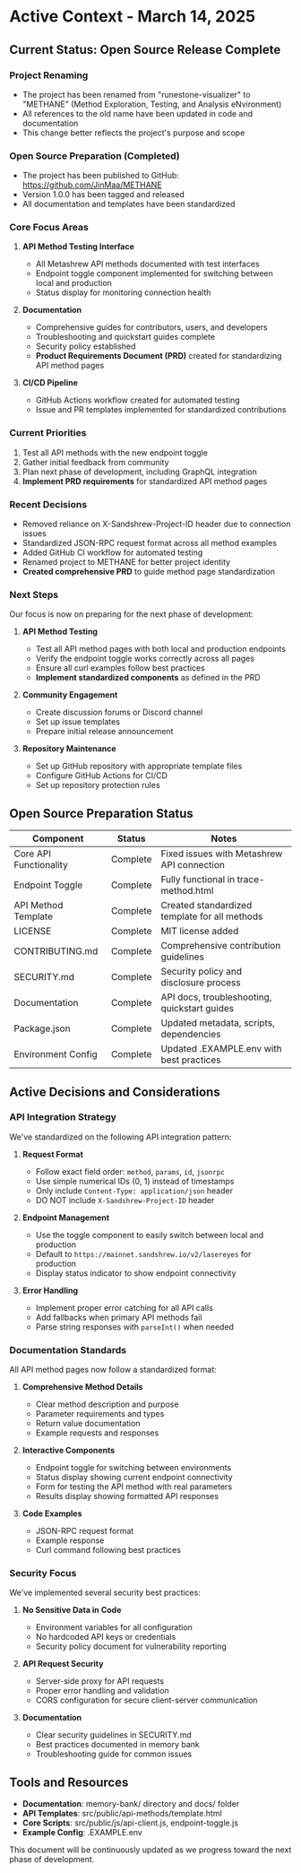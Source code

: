 # Active Context - March 14, 2025

## Current Status: Open Source Release Complete

### Project Renaming
- The project has been renamed from "runestone-visualizer" to "METHANE" (Method Exploration, Testing, and Analysis eNvironment)
- All references to the old name have been updated in code and documentation
- This change better reflects the project's purpose and scope

### Open Source Preparation (Completed)
- The project has been published to GitHub: https://github.com/JinMaa/METHANE
- Version 1.0.0 has been tagged and released
- All documentation and templates have been standardized

### Core Focus Areas
1. **API Method Testing Interface**
   - All Metashrew API methods documented with test interfaces
   - Endpoint toggle component implemented for switching between local and production
   - Status display for monitoring connection health

2. **Documentation**
   - Comprehensive guides for contributors, users, and developers
   - Troubleshooting and quickstart guides complete
   - Security policy established
   - **Product Requirements Document (PRD)** created for standardizing API method pages

3. **CI/CD Pipeline**
   - GitHub Actions workflow created for automated testing
   - Issue and PR templates implemented for standardized contributions

### Current Priorities
1. Test all API methods with the new endpoint toggle
2. Gather initial feedback from community
3. Plan next phase of development, including GraphQL integration
4. **Implement PRD requirements** for standardized API method pages

### Recent Decisions
- Removed reliance on X-Sandshrew-Project-ID header due to connection issues
- Standardized JSON-RPC request format across all method examples
- Added GitHub CI workflow for automated testing
- Renamed project to METHANE for better project identity
- **Created comprehensive PRD** to guide method page standardization

### Next Steps
Our focus is now on preparing for the next phase of development:

1. **API Method Testing**
   - Test all API method pages with both local and production endpoints
   - Verify the endpoint toggle works correctly across all pages
   - Ensure all curl examples follow best practices
   - **Implement standardized components** as defined in the PRD

2. **Community Engagement**
   - Create discussion forums or Discord channel
   - Set up issue templates
   - Prepare initial release announcement

3. **Repository Maintenance**
   - Set up GitHub repository with appropriate template files
   - Configure GitHub Actions for CI/CD
   - Set up repository protection rules

## Open Source Preparation Status

| Component | Status | Notes |
|-----------|--------|-------|
| Core API Functionality | Complete | Fixed issues with Metashrew API connection |
| Endpoint Toggle | Complete | Fully functional in trace-method.html |
| API Method Template | Complete | Created standardized template for all methods |
| LICENSE | Complete | MIT license added |
| CONTRIBUTING.md | Complete | Comprehensive contribution guidelines |
| SECURITY.md | Complete | Security policy and disclosure process |
| Documentation | Complete | API docs, troubleshooting, quickstart guides |
| Package.json | Complete | Updated metadata, scripts, dependencies |
| Environment Config | Complete | Updated .EXAMPLE.env with best practices |

## Active Decisions and Considerations

### API Integration Strategy
We've standardized on the following API integration pattern:

1. **Request Format**
   - Follow exact field order: `method`, `params`, `id`, `jsonrpc`
   - Use simple numerical IDs (0, 1) instead of timestamps
   - Only include `Content-Type: application/json` header
   - DO NOT include `X-Sandshrew-Project-ID` header

2. **Endpoint Management**
   - Use the toggle component to easily switch between local and production
   - Default to `https://mainnet.sandshrew.io/v2/lasereyes` for production
   - Display status indicator to show endpoint connectivity

3. **Error Handling**
   - Implement proper error catching for all API calls
   - Add fallbacks when primary API methods fail
   - Parse string responses with `parseInt()` when needed

### Documentation Standards
All API method pages now follow a standardized format:

1. **Comprehensive Method Details**
   - Clear method description and purpose
   - Parameter requirements and types
   - Return value documentation
   - Example requests and responses

2. **Interactive Components**
   - Endpoint toggle for switching between environments
   - Status display showing current endpoint connectivity
   - Form for testing the API method with real parameters
   - Results display showing formatted API responses

3. **Code Examples**
   - JSON-RPC request format
   - Example response
   - Curl command following best practices

### Security Focus
We've implemented several security best practices:

1. **No Sensitive Data in Code**
   - Environment variables for all configuration
   - No hardcoded API keys or credentials
   - Security policy document for vulnerability reporting

2. **API Request Security**
   - Server-side proxy for API requests
   - Proper error handling and validation
   - CORS configuration for secure client-server communication

3. **Documentation**
   - Clear security guidelines in SECURITY.md
   - Best practices documented in memory bank
   - Troubleshooting guide for common issues

## Tools and Resources

- **Documentation**: memory-bank/ directory and docs/ folder
- **API Templates**: src/public/api-methods/template.html
- **Core Scripts**: src/public/js/api-client.js, endpoint-toggle.js
- **Example Config**: .EXAMPLE.env

This document will be continuously updated as we progress toward the next phase of development.
